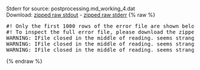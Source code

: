 Stderr for source:  postprocessing.md_working_4.dat   
Download: [zipped raw stdout](postprocessing.md_working_4.dat.plumed_master.stdout.txt.zip) - [zipped raw stderr](postprocessing.md_working_4.dat.plumed_master.stderr.txt.zip) 
{% raw %}
<pre>
#! Only the first 1000 rows of the error file are shown below
#! To inspect the full error file, please download the zipped raw stderr file above
WARNING: IFile closed in the middle of reading. seems strange!
WARNING: IFile closed in the middle of reading. seems strange!
WARNING: IFile closed in the middle of reading. seems strange!
</pre>
{% endraw %}
